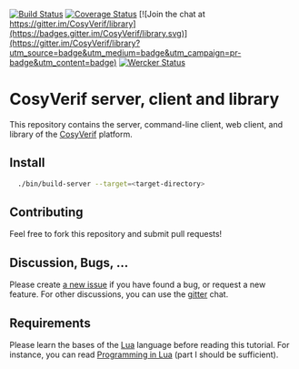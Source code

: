 [![Build Status](https://travis-ci.org/CosyVerif/library.svg?branch=master)](https://travis-ci.org/CosyVerif/library)
[![Coverage Status](https://coveralls.io/repos/CosyVerif/library/badge.svg?branch=master&service=github)](https://coveralls.io/github/CosyVerif/library?branch=master)
[![Join the chat at https://gitter.im/CosyVerif/library](https://badges.gitter.im/CosyVerif/library.svg)](https://gitter.im/CosyVerif/library?utm_source=badge&utm_medium=badge&utm_campaign=pr-badge&utm_content=badge)
[![Wercker Status](https://app.wercker.com/status/17727e66c6d815eba2cc303e31e63bc3/m "wercker status")](https://app.wercker.com/project/bykey/17727e66c6d815eba2cc303e31e63bc3)

# CosyVerif server, client and library

This repository contains the server, command-line client, web client, and
library of the [CosyVerif](http://cosyverif.org) platform.

## Install

```sh
  ./bin/build-server --target=<target-directory>
```

## Contributing

Feel free to fork this repository and submit pull requests!

## Discussion, Bugs, ...

Please create [a new issue](https://github.com/CosyVerif/library/issues/new)
if you have found a bug, or request a new feature.
For other discussions, you can use the
[gitter](https://gitter.im/CosyVerif/library) chat.

## Requirements

Please learn the bases of the [Lua](http://www.lua.org) language before
reading this tutorial. For instance, you can read
[Programming in Lua](http://www.lua.org/pil/contents.html) (part I should be
sufficient).
